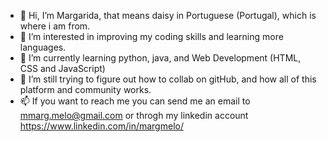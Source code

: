 - 👋 Hi, I’m Margarida, that means daisy in Portuguese (Portugal), which is where i am from.
- 👀 I’m interested in improving my coding skills and learning more languages.
- 🌱 I’m currently learning python, java, and Web Development (HTML, CSS and JavaScript)
- 💞️ I’m still trying to figure out how to collab on gitHub, and how all of this platform and community works.
- 📫 If you want to reach me you can send me an email to mmarg.melo@gmail.com or throgh my linkedin account https://www.linkedin.com/in/margmelo/

<!---
1181092/1181092 is a ✨ special ✨ repository because its `README.md` (this file) appears on your GitHub profile.
You can click the Preview link to take a look at your changes.
--->
